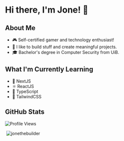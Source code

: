 # Hi there, I'm Jone! 👋

## About Me
- 🎮 Self-certified gamer and technology enthusiast!
- 🎨 I like to build stuff and create meaningful projects.
- 🎓 Bachelor's degree in Computer Security from UiB.

## What I'm Currently Learning
- 🔧 NextJS
- ⚛️ ReactJS
- 📘 TypeScript
- 🎨 TailwindCSS

## GitHub Stats
<p align="left">
  <img src="https://komarev.com/ghpvc/?username=jonethebuilder&label=Profile%20views&color=0074D9&style=flat" alt="Profile Views" />
</p>
<p>&nbsp;<img align="center" src="https://github-readme-stats.vercel.app/api?username=jonethebuilder&show_icons=true&theme=radical&locale=en" alt="jonethebuilder" /></p>
